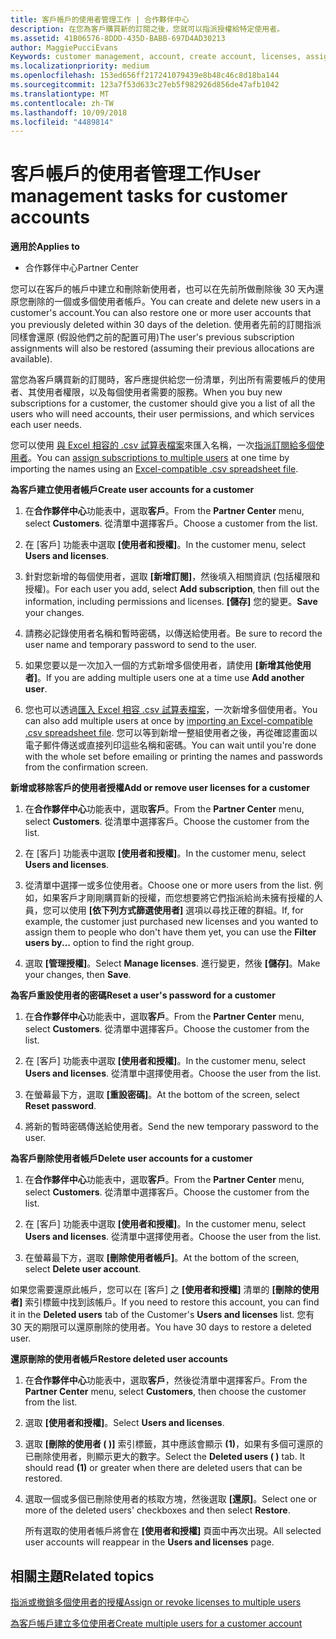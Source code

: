 ```yaml
---
title: 客戶帳戶的使用者管理工作 | 合作夥伴中心
description: 在您為客戶購買新的訂閱之後，您就可以指派授權給特定使用者。
ms.assetid: 41B06576-8DDD-435D-BABB-697D4AD30213
author: MaggiePucciEvans
Keywords: customer management, account, create account, licenses, assign license, user management, password, reset password, change password
ms.localizationpriority: medium
ms.openlocfilehash: 153ed656ff217241079439e8b48c46c8d18ba144
ms.sourcegitcommit: 123a7f53d633c27eb5f982926d856de47afb1042
ms.translationtype: MT
ms.contentlocale: zh-TW
ms.lasthandoff: 10/09/2018
ms.locfileid: "4489814"
---
```

# <a name="user-management-tasks-for-customer-accounts"></a><span data-ttu-id="8c15f-103">客戶帳戶的使用者管理工作</span><span class="sxs-lookup"><span data-stu-id="8c15f-103">User management tasks for customer accounts</span></span>

**<span data-ttu-id="8c15f-104">適用於</span><span class="sxs-lookup"><span data-stu-id="8c15f-104">Applies to</span></span>**

-  <span data-ttu-id="8c15f-105">合作夥伴中心</span><span class="sxs-lookup"><span data-stu-id="8c15f-105">Partner Center</span></span>



<span data-ttu-id="8c15f-106">您可以在客戶的帳戶中建立和刪除新使用者，也可以在先前所做刪除後 30 天內還原您刪除的一個或多個使用者帳戶。</span><span class="sxs-lookup"><span data-stu-id="8c15f-106">You can create and delete new users in a customer's account.You can also restore one or more user accounts that you previously deleted within 30 days of the deletion.</span></span> <span data-ttu-id="8c15f-107">使用者先前的訂閱指派同樣會還原 (假設他們之前的配置可用)</span><span class="sxs-lookup"><span data-stu-id="8c15f-107">The user's previous subscription assignments will also be restored (assuming their previous allocations are available).</span></span>

<span data-ttu-id="8c15f-108">當您為客戶購買新的訂閱時，客戶應提供給您一份清單，列出所有需要帳戶的使用者、其使用者權限，以及每個使用者需要的服務。</span><span class="sxs-lookup"><span data-stu-id="8c15f-108">When you buy new subscriptions for a customer,  the customer should give you a list of all the users who will need accounts, their user permissions, and which services each user needs.</span></span>  

<span data-ttu-id="8c15f-109">您可以使用 [與 Excel 相容的 .csv 試算表檔案](adding-multiple-users-to-a-customer-account.md)來匯入名稱，一次[指派訂閱給多個使用者](bulk-license-provisioning-for-multiple-users.md)。</span><span class="sxs-lookup"><span data-stu-id="8c15f-109">You can [assign subscriptions to multiple users](bulk-license-provisioning-for-multiple-users.md) at one time by importing the names using an [Excel-compatible .csv spreadsheet file](adding-multiple-users-to-a-customer-account.md).</span></span>

<a href="" id="createuseraccounts"></a>
<span data-ttu-id="8c15f-110">**為客戶建立使用者帳戶**</span><span class="sxs-lookup"><span data-stu-id="8c15f-110">**Create user accounts for a customer**</span></span>

1.  <span data-ttu-id="8c15f-111">在**合作夥伴中心**功能表中，選取**客戶**。</span><span class="sxs-lookup"><span data-stu-id="8c15f-111">From the **Partner Center** menu, select **Customers**.</span></span> <span data-ttu-id="8c15f-112">從清單中選擇客戶。</span><span class="sxs-lookup"><span data-stu-id="8c15f-112">Choose a customer from the list.</span></span>

2.  <span data-ttu-id="8c15f-113">在 \[客戶\] 功能表中選取 **\[使用者和授權\]**。</span><span class="sxs-lookup"><span data-stu-id="8c15f-113">In the customer menu, select **Users and licenses**.</span></span>

3.  <span data-ttu-id="8c15f-114">針對您新增的每個使用者，選取 **\[新增訂閱\]**，然後填入相關資訊 (包括權限和授權)。</span><span class="sxs-lookup"><span data-stu-id="8c15f-114">For each user you add, select **Add subscription**, then fill out the information, including permissions and licenses.</span></span> <span data-ttu-id="8c15f-115">**\[儲存\]** 您的變更。</span><span class="sxs-lookup"><span data-stu-id="8c15f-115">**Save** your changes.</span></span>

4.  <span data-ttu-id="8c15f-116">請務必記錄使用者名稱和暫時密碼，以傳送給使用者。</span><span class="sxs-lookup"><span data-stu-id="8c15f-116">Be sure to record the user name and temporary password to send to the user.</span></span> 

5.  <span data-ttu-id="8c15f-117">如果您要以是一次加入一個的方式新增多個使用者，請使用 **\[新增其他使用者\]**。</span><span class="sxs-lookup"><span data-stu-id="8c15f-117">If you are adding multiple users one at a time use **Add another user**.</span></span> 

6. <span data-ttu-id="8c15f-118">您也可以透過[匯入 Excel 相容 .csv 試算表檔案](adding-multiple-users-to-a-customer-account.md)，一次新增多個使用者。</span><span class="sxs-lookup"><span data-stu-id="8c15f-118">You can also add multiple users at once by [importing an Excel-compatible .csv spreadsheet file](adding-multiple-users-to-a-customer-account.md).</span></span> <span data-ttu-id="8c15f-119">您可以等到新增一整組使用者之後，再從確認畫面以電子郵件傳送或直接列印這些名稱和密碼。</span><span class="sxs-lookup"><span data-stu-id="8c15f-119">You can wait until you're done with the whole set before emailing or printing the names and passwords from the confirmation screen.</span></span>

<a href="" id="userlicensing"></a>
<span data-ttu-id="8c15f-120">**新增或移除客戶的使用者授權**</span><span class="sxs-lookup"><span data-stu-id="8c15f-120">**Add or remove user licenses for a customer**</span></span>

1.  <span data-ttu-id="8c15f-121">在**合作夥伴中心**功能表中，選取**客戶**。</span><span class="sxs-lookup"><span data-stu-id="8c15f-121">From the **Partner Center** menu, select **Customers**.</span></span> <span data-ttu-id="8c15f-122">從清單中選擇客戶。</span><span class="sxs-lookup"><span data-stu-id="8c15f-122">Choose the customer from the list.</span></span>

2.  <span data-ttu-id="8c15f-123">在 \[客戶\] 功能表中選取 **\[使用者和授權\]**。</span><span class="sxs-lookup"><span data-stu-id="8c15f-123">In the customer menu, select **Users and licenses**.</span></span>

3.  <span data-ttu-id="8c15f-124">從清單中選擇一或多位使用者。</span><span class="sxs-lookup"><span data-stu-id="8c15f-124">Choose one or more users from the list.</span></span> <span data-ttu-id="8c15f-125">例如，如果客戶才剛剛購買新的授權，而您想要將它們指派給尚未擁有授權的人員，您可以使用 **\[依下列方式篩選使用者\]** 選項以尋找正確的群組。</span><span class="sxs-lookup"><span data-stu-id="8c15f-125">If, for example, the customer just purchased new licenses and you wanted to assign them to people who don't have them yet, you can use the **Filter users by...** option to find the right group.</span></span>

4.  <span data-ttu-id="8c15f-126">選取 **\[管理授權\]**。</span><span class="sxs-lookup"><span data-stu-id="8c15f-126">Select **Manage licenses**.</span></span> <span data-ttu-id="8c15f-127">進行變更，然後 **\[儲存\]**。</span><span class="sxs-lookup"><span data-stu-id="8c15f-127">Make your changes, then **Save**.</span></span>

<a href="" id="resetpassword"></a>
<span data-ttu-id="8c15f-128">**為客戶重設使用者的密碼**</span><span class="sxs-lookup"><span data-stu-id="8c15f-128">**Reset a user's password for a customer**</span></span>

1.  <span data-ttu-id="8c15f-129">在**合作夥伴中心**功能表中，選取**客戶**。</span><span class="sxs-lookup"><span data-stu-id="8c15f-129">From the **Partner Center** menu, select **Customers**.</span></span> <span data-ttu-id="8c15f-130">從清單中選擇客戶。</span><span class="sxs-lookup"><span data-stu-id="8c15f-130">Choose the customer from the list.</span></span>

2.  <span data-ttu-id="8c15f-131">在 \[客戶\] 功能表中選取 **\[使用者和授權\]**。</span><span class="sxs-lookup"><span data-stu-id="8c15f-131">In the customer menu, select **Users and licenses**.</span></span> <span data-ttu-id="8c15f-132">從清單中選擇使用者。</span><span class="sxs-lookup"><span data-stu-id="8c15f-132">Choose the user from the list.</span></span>

3.  <span data-ttu-id="8c15f-133">在螢幕最下方，選取 **\[重設密碼\]**。</span><span class="sxs-lookup"><span data-stu-id="8c15f-133">At the bottom of the screen, select **Reset password**.</span></span> 

4.  <span data-ttu-id="8c15f-134">將新的暫時密碼傳送給使用者。</span><span class="sxs-lookup"><span data-stu-id="8c15f-134">Send the new temporary password to the user.</span></span>

<a href="" id="deleteuseraccounts"></a>
<span data-ttu-id="8c15f-135">**為客戶刪除使用者帳戶**</span><span class="sxs-lookup"><span data-stu-id="8c15f-135">**Delete user accounts for a customer**</span></span>

1.  <span data-ttu-id="8c15f-136">在**合作夥伴中心**功能表中，選取**客戶**。</span><span class="sxs-lookup"><span data-stu-id="8c15f-136">From the **Partner Center** menu, select **Customers**.</span></span> <span data-ttu-id="8c15f-137">從清單中選擇客戶。</span><span class="sxs-lookup"><span data-stu-id="8c15f-137">Choose the customer from the list.</span></span>

2.  <span data-ttu-id="8c15f-138">在 \[客戶\] 功能表中選取 **\[使用者和授權\]**。</span><span class="sxs-lookup"><span data-stu-id="8c15f-138">In the customer menu, select **Users and licenses**.</span></span> <span data-ttu-id="8c15f-139">從清單中選擇使用者。</span><span class="sxs-lookup"><span data-stu-id="8c15f-139">Choose the user from the list.</span></span>

3.  <span data-ttu-id="8c15f-140">在螢幕最下方，選取 **\[刪除使用者帳戶\]**。</span><span class="sxs-lookup"><span data-stu-id="8c15f-140">At the bottom of the screen, select **Delete user account**.</span></span>

<span data-ttu-id="8c15f-141">如果您需要還原此帳戶，您可以在 \[客戶\] 之 **\[使用者和授權\]** 清單的 **\[刪除的使用者\]** 索引標籤中找到該帳戶。</span><span class="sxs-lookup"><span data-stu-id="8c15f-141">If you need to restore this account, you can find it in the **Deleted users** tab of the Customer's **Users and licenses** list.</span></span> <span data-ttu-id="8c15f-142">您有 30 天的期限可以還原刪除的使用者。</span><span class="sxs-lookup"><span data-stu-id="8c15f-142">You have 30 days to restore a deleted user.</span></span>

<a href="" id="restoreuseraccounts"></a>
<span data-ttu-id="8c15f-143">**還原刪除的使用者帳戶**</span><span class="sxs-lookup"><span data-stu-id="8c15f-143">**Restore deleted user accounts**</span></span>

1.  <span data-ttu-id="8c15f-144">在**合作夥伴中心**功能表中，選取**客戶**，然後從清單中選擇客戶。</span><span class="sxs-lookup"><span data-stu-id="8c15f-144">From the **Partner Center** menu, select **Customers**, then choose the customer from the list.</span></span>

2.  <span data-ttu-id="8c15f-145">選取 **\[使用者和授權\]**。</span><span class="sxs-lookup"><span data-stu-id="8c15f-145">Select **Users and licenses**.</span></span>

3.  <span data-ttu-id="8c15f-146">選取 **\[刪除的使用者 ( )\]** 索引標籤，其中應該會顯示 **(1)**，如果有多個可還原的已刪除使用者，則顯示更大的數字。</span><span class="sxs-lookup"><span data-stu-id="8c15f-146">Select the **Deleted users ( )** tab. It should read **(1)** or greater when there are deleted users that can be restored.</span></span>

4.  <span data-ttu-id="8c15f-147">選取一個或多個已刪除使用者的核取方塊，然後選取 **\[還原\]**。</span><span class="sxs-lookup"><span data-stu-id="8c15f-147">Select one or more of the deleted users' checkboxes and then select **Restore**.</span></span>

    <span data-ttu-id="8c15f-148">所有選取的使用者帳戶將會在 **\[使用者和授權\]** 頁面中再次出現。</span><span class="sxs-lookup"><span data-stu-id="8c15f-148">All selected user accounts will reappear in the **Users and licenses** page.</span></span>

## <a name="related-topics"></a><span data-ttu-id="8c15f-149">相關主題</span><span class="sxs-lookup"><span data-stu-id="8c15f-149">Related topics</span></span>


[<span data-ttu-id="8c15f-150">指派或撤銷多個使用者的授權</span><span class="sxs-lookup"><span data-stu-id="8c15f-150">Assign or revoke licenses to multiple users</span></span>](bulk-license-provisioning-for-multiple-users.md)

[<span data-ttu-id="8c15f-151">為客戶帳戶建立多位使用者</span><span class="sxs-lookup"><span data-stu-id="8c15f-151">Create multiple users for a customer account</span></span>](adding-multiple-users-to-a-customer-account.md)

 

 




